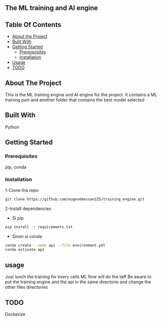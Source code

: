 ## The ML training and AI engine

## Table Of Contents
- [About the Project](#about-the-project)
- [Built With](#built-with)
- [Getting Started](#getting-started)
  - [Prerequisites](#prerequisites)
  - [Installation](#installation)
- [Usage](#usage)
- [TODO](#todo)

## About The Project
This is the ML training engine and AI engine for the project.
It contains a ML training part and another folder that contains the best model selected

## Built With
Python

## Getting Started
### Prerequisites
pip, conda
### Installation
1-Clone the repo
```sh
git clone https://github.com/eugenebessan225/training_engine.git
```
2-Install dependencies
- Si pip
```sh
pip install -r requirements.txt
```
- Sinon si conda
```sh
conda create --name api --file environment.yml
conda activate api
```
## usage
Just lunch the training for every cells
ML flow will do the taff
Be aware to put the training engine and the api in the same directorie and change the other files directories
## TODO
Dockerize
